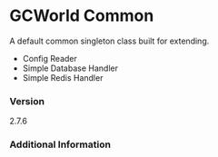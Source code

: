 # GCWorld Common

A default common singleton class built for extending.

  - Config Reader
  - Simple Database Handler
  - Simple Redis Handler

### Version
2.7.6

### Additional Information

